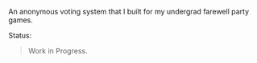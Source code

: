 An anonymous voting system that I built for my undergrad farewell party games.

Status:
> Work in Progress.